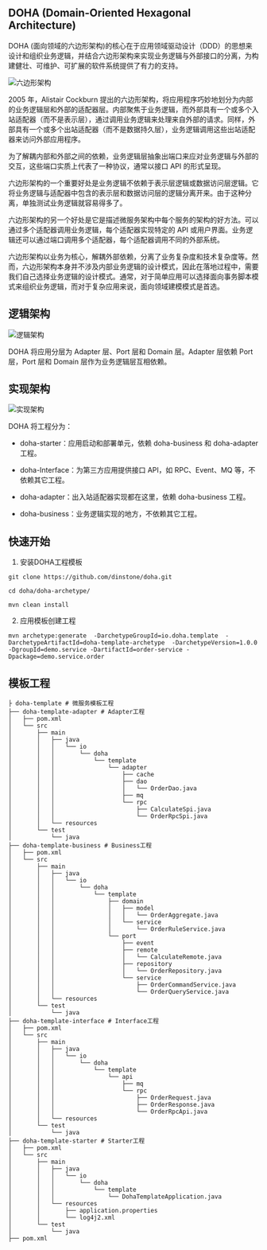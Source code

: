 ## DOHA (Domain-Oriented Hexagonal Architecture)

DOHA (面向领域的六边形架构)的核心在于应用领域驱动设计（DDD）的思想来设计和组织业务逻辑，并结合六边形架构来实现业务逻辑与外部接口的分离，为构建健壮、可维护、可扩展的软件系统提供了有力的支持。

![六边形架构](https://static001.geekbang.org/infoq/2e/2e3e0acccfa5e96d9bef8e0a7090660d.png)

2005 年，Alistair Cockburn 提出的六边形架构，将应用程序巧妙地划分为内部的业务逻辑层和外部的适配器层。内部聚焦于业务逻辑，而外部具有一个或多个入站适配器（而不是表示层），通过调用业务逻辑来处理来自外部的请求。同样，外部具有一个或多个出站适配器（而不是数据持久层），业务逻辑调用这些出站适配器来访问外部应用程序。

为了解耦内部和外部之间的依赖，业务逻辑层抽象出端口来应对业务逻辑与外部的交互，这些端口实质上代表了一种协议，通常以接口 API 的形式呈现。

六边形架构的一个重要好处是业务逻辑不依赖于表示层逻辑或数据访问层逻辑。它将业务逻辑与适配器中包含的表示层和数据访问层的逻辑分离开来。由于这种分离，单独测试业务逻辑就容易得多了。

六边形架构的另一个好处是它是描述微服务架构中每个服务的架构的好方法。可以通过多个适配器调用业务逻辑，每个适配器实现特定的 API 或用户界面。业务逻辑还可以通过端口调用多个适配器，每个适配器调用不同的外部系统。

六边形架构以业务为核心，解耦外部依赖，分离了业务复杂度和技术复杂度等。然而，六边形架构本身并不涉及内部业务逻辑的设计模式，因此在落地过程中，需要我们自己选择业务逻辑的设计模式。通常，对于简单应用可以选择面向事务脚本模式来组织业务逻辑，而对于复杂应用来说，面向领域建模模式是首选。

## 逻辑架构

![逻辑架构](https://static001.geekbang.org/infoq/04/0444526efb08ed4d6a86bb5805775882.png)

DOHA 将应用分层为 Adapter 层、Port 层和 Domain 层。Adapter 层依赖 Port 层，Port 层和 Domain 层作为业务逻辑层互相依赖。

## 实现架构

![实现架构](https://static001.geekbang.org/infoq/3a/3a2b3c7bee5112637c382dfe2dd08376.png)

DOHA 将工程分为：

- doha-starter：应用启动和部署单元，依赖 doha-business 和 doha-adapter 工程。

- doha-Interface：为第三方应用提供接口 API，如 RPC、Event、MQ 等，不依赖其它工程。

- doha-adapter：出入站适配器实现都在这里，依赖 doha-business 工程。

- doha-business：业务逻辑实现的地方，不依赖其它工程。

## 快速开始

1. 安装DOHA工程模板

``` shell
git clone https://github.com/dinstone/doha.git

cd doha/doha-archetype/

mvn clean install
```

2. 应用模板创建工程

``` shell
mvn archetype:generate  -DarchetypeGroupId=io.doha.template  -DarchetypeArtifactId=doha-template-archetype  -DarchetypeVersion=1.0.0 -DgroupId=demo.service -DartifactId=order-service -Dpackage=demo.service.order
```

## 模板工程

``` shell
├ doha-template # 微服务模板工程
├── doha-template-adapter # Adapter工程
│   ├── pom.xml
│   └── src
│       ├── main
│       │   ├── java
│       │   │   └── io
│       │   │       └── doha
│       │   │           └── template
│       │   │               └── adapter
│       │   │                   ├── cache
│       │   │                   ├── dao
│       │   │                   │   └── OrderDao.java
│       │   │                   ├── mq
│       │   │                   └── rpc
│       │   │                       ├── CalculateSpi.java
│       │   │                       └── OrderRpcSpi.java
│       │   └── resources
│       └── test
│           └── java
├── doha-template-business # Business工程
│   ├── pom.xml
│   └── src
│       ├── main
│       │   ├── java
│       │   │   └── io
│       │   │       └── doha
│       │   │           └── template
│       │   │               ├── domain
│       │   │               │   ├── model
│       │   │               │   │   └── OrderAggregate.java
│       │   │               │   └── service
│       │   │               │       └── OrderRuleService.java
│       │   │               └── port
│       │   │                   ├── event
│       │   │                   ├── remote
│       │   │                   │   └── CalculateRemote.java
│       │   │                   ├── repository
│       │   │                   │   └── OrderRepository.java
│       │   │                   └── service
│       │   │                       ├── OrderCommandService.java
│       │   │                       └── OrderQueryService.java
│       │   └── resources
│       └── test
│           └── java
├── doha-template-interface # Interface工程
│   ├── pom.xml
│   └── src
│       ├── main
│       │   ├── java
│       │   │   └── io
│       │   │       └── doha
│       │   │           └── template
│       │   │               └── api
│       │   │                   ├── mq
│       │   │                   └── rpc
│       │   │                       ├── OrderRequest.java
│       │   │                       ├── OrderResponse.java
│       │   │                       └── OrderRpcApi.java
│       │   └── resources
│       └── test
│           └── java
├── doha-template-starter # Starter工程
│   ├── pom.xml
│   └── src
│       ├── main
│       │   ├── java
│       │   │   └── io
│       │   │       └── doha
│       │   │           └── template
│       │   │               └── DohaTemplateApplication.java
│       │   └── resources
│       │       ├── application.properties
│       │       └── log4j2.xml
│       └── test
│           └── java
├── pom.xml
```
